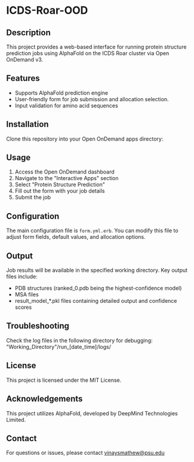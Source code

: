 # ICDS-Roar-OOD

## Description
This project provides a web-based interface for running protein structure prediction jobs using AlphaFold on the ICDS Roar cluster via Open OnDemand v3.

## Features
- Supports AlphaFold prediction engine
- User-friendly form for job submission and allocation selection.
- Input validation for amino acid sequences

## Installation
Clone this repository into your Open OnDemand apps directory:

## Usage
1. Access the Open OnDemand dashboard
2. Navigate to the "Interactive Apps" section
3. Select "Protein Structure Prediction"
4. Fill out the form with your job details
5. Submit the job

## Configuration
The main configuration file is `form.yml.erb`. You can modify this file to adjust form fields, default values, and allocation options.

## Output
Job results will be available in the specified working directory. Key output files include:
- PDB structures (ranked_0.pdb being the highest-confidence model)
- MSA files
- result_model_*.pkl files containing detailed output and confidence scores

## Troubleshooting
Check the log files in the following directory for debugging: "Working_Directory"/run_[date_time]/logs/

## License
This project is licensed under the MIT License.

## Acknowledgements
This project utilizes AlphaFold, developed by DeepMind Technologies Limited. 

## Contact
For questions or issues, please contact vinaysmathew@psu.edu
